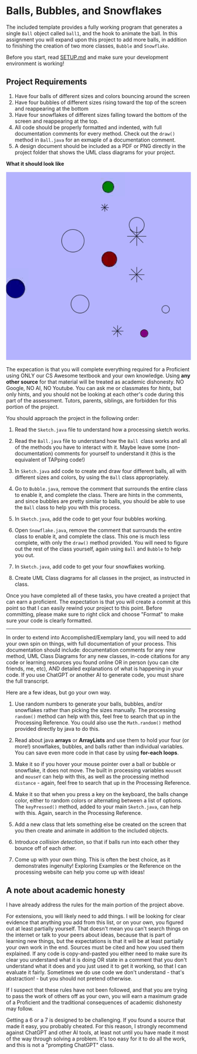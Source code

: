# Balls, Bubbles, and Snowflakes

The included template provides a fully working program that generates a single `Ball` object called `ball1`, and the hook to animate the ball. In this assignment you will expand upon this project to add more balls, in addition to finishing the creation of two more classes, `Bubble` and `Snowflake`.

Before you start, read [SETUP.md](SETUP.md) and make sure your development environment is working!

## Project Requirements

1. Have four balls of different sizes and colors bouncing around the screen
2. Have four bubbles of different sizes rising toward the top of the screen and reappearing at the bottom
3. Have four snowflakes of different sizes falling toward the bottom of the screen and reappearing at the top.
4. All code should be properly formatted and indented, with full documentation comments for every method. Check out the `draw()` method in `Ball.java` for an exmaple of a documentation comment.
5. A design document should be included as a PDF or PNG directly in the project folder that shows the UML class diagrams for your project.
   
**What it should look like**

![what it should look like](Animation2.gif)

The expecation is that you will complete everything required for a Proficient using ONLY our CS Awesome textbook and your own knowledge. Using **any other source** for that material will be treated as academic dishonesty. NO Google, NO AI, NO Youtube. You can ask me or classmates for *hints*, but only hints, and you should not be looking at each other's code during this part of the assessment. Tutors, parents, siblings,  are forbidden for this portion of the project.

You should approach the project in the following order:

1) Read the `Sketch.java` file to understand how a processing sketch works.
   
2) Read the `Ball.java` file to understand how the `Ball `class works and all of the methods you have to interact with it. Maybe leave some (non-documentation) comments for yourself to understand it (this is the equivalent of TAPping code!)
   
3) In `Sketch.java` add code to create and draw four different balls, all with different sizes and colors, by using the `Ball` class appropriately.
   
4) Go to `Bubble.java`, remove the comment that surrounds the entire class to enable it, and complete the class. There are hints in the comments, and since bubbles are pretty similar to balls, you should be able to use the `Ball` class to help you with this process.
   
5) In `Sketch.java`, add the code to get your four bubbles working.
   
6) Open `Snowflake.java`, remove the comment that surrounds the entire class to enable it, and complete the class. This one is much less complete, with only the `draw()` method provided. You will need to figure out the rest of the class yourself, again using `Ball` and `Bubble` to help you out.

7) In `Sketch.java`, add code to get your four snowflakes working.
   
8) Create UML Class diagrams for all classes in the project, as instructed in class.

Once you have completed all of these tasks, you have created a project that can earn a proficient. The expectation is that you will create a commit at this point so that I can easily rewind your project to this point. Before committing, please make sure to right click and choose "Format" to make sure your code is clearly formatted.

---

In order to extend into Accomplished/Exemplary land, you will need to add your own spin on things, with full documentation of your process. This documentation should include: documentation comments for any new method, UML Class Diagrams for any new classes, in-code citations for any code or learning resources you found online OR in person (you can cite friends, me, etc), AND detailed explanations of what is happening in your code. If you use ChatGPT or another AI to generate code, you must share the full transcript.

Here are a few ideas, but go your own way.

1) Use random numbers to generate your balls, bubbles, and/or snowflakes rather than picking the sizes manually. The processing `random()` method can help with this, feel free to search that up in the Processing Reference. You could also use the `Math.random()` method provided directly by java to do this.
   
2) Read about java **arrays** or **ArrayLists** and use them to hold your four (or more!) snowflakes, bubbles, and balls rather than individual variables. You can save even more code in that case by using **for-each loops**.
   
3) Make it so if you hover your mouse pointer over a ball or bubble or snowflake, it does not move. The built in processing variables `mouseX` and `mouseY` can help with this, as well as the processing method `distance` - again, feel free to search that up in the Processing Reference.
   
4) Make it so that when you press a key on the keyboard, the balls change color, either to random colors or alternating between a list of options. The `keyPressed()` method, added to your main `Sketch.java`, can help with this. Again, search in the Processing Reference.
   
5) Add a new class that lets something else be created on the screen that you then create and animate in addition to the included objects.
   
6) Introduce *collision detection*, so that if balls run into each other they bounce off of each other.
   
7) Come up with your own thing. This is often the best choice, as it demonstrates ingenuity! Exploring Examples or the Reference on the processing website can help you come up with ideas!

## A note about academic honesty

I have already address the rules for the main portion of the project above.

For extensions, you will likely need to add things. I will be looking for clear evidence that anything you add from this list, or on your own, you figured out at least partially yourself. That doesn't mean you can't search things on the internet or talk to your peers about ideas, because that is part of learning new things, but the expectations is that it will be at least partially your own work in the end. Sources must be cited and how you used them explained. If any code is copy-and-pasted you either need to make sure its clear you understand what it is doing OR state in a comment that you don't understand what it does and you just used it to get it working, so that I can evaluate it fairly. Sometimes we do use code we don't understand - that's abstraction! - but you should not pretend otherwise.

If I suspect that these rules have not been followed, and that you are trying to pass the work of others off as your own, you will earn a maximum grade of a Proficient and the traditional consequences of academic dishonesty may follow.

Getting a 6 or a 7 is designed to be challenging. If you found a source that made it easy, you probably cheated. For this reason, I strongly recommend against ChatGPT and other AI tools, at least not until you have made it most of the way through solving a problem. It's too easy for it to do all the work, and this is not a "prompting ChatGPT" class.